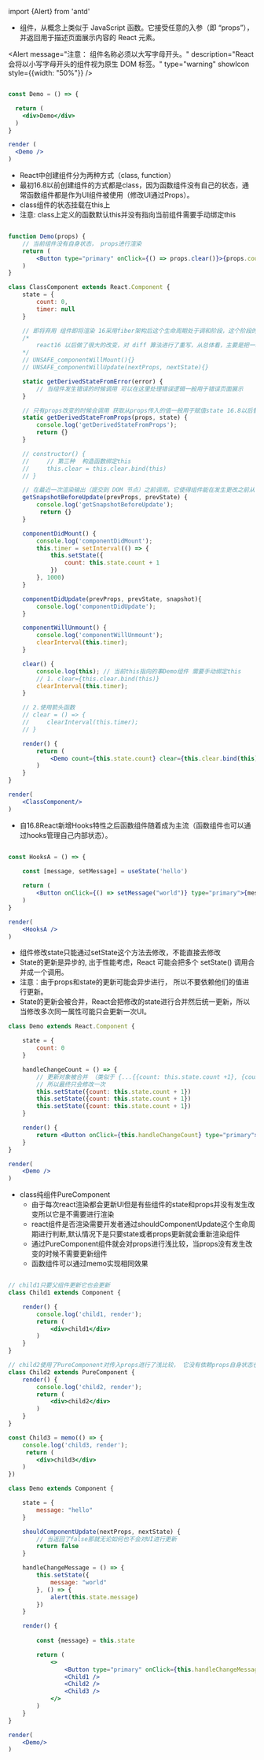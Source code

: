 import {Alert} from 'antd'

* 组件，从概念上类似于 JavaScript 函数。它接受任意的入参（即 “props”），并返回用于描述页面展示内容的 React 元素。

<Alert
    message="注意： 组件名称必须以大写字母开头。"
    description="React 会将以小写字母开头的组件视为原生 DOM 标签。"
    type="warning"
    showIcon
    style={{width: "50%"}}
/>


```jsx live=true noInline=true

const Demo = () => {

  return (
    <div>Demo</div>
  )
}

render (
  <Demo />
)

```

* React中创建组件分为两种方式（class, function）
* 最初16.8以前创建组件的方式都是class，因为函数组件没有自己的状态，通常函数组件都是作为UI组件被使用（修改UI通过Props）。
* class组件的状态挂载在this上
* 注意: class上定义的函数默认this并没有指向当前组件需要手动绑定this

```jsx render=true noInline=true

function Demo(props) {
    // 当前组件没有自身状态， props进行渲染
    return (
        <Button type="primary" onClick={() => props.clear()}>{props.count || 0}</Button>
    )
}

class ClassComponent extends React.Component {
    state = {
        count: 0,
        timer: null
    }

    // 即将弃用 组件即将渲染 16采用fiber架构后这个生命周期处于调和阶段，这个阶段的可以中断，也就是会执行多次这个生命周期
    /*
        react16 以后做了很大的改变，对 diff 算法进行了重写，从总体看，主要是把一次计算，改变为多次计算，在浏览器有高级任务时，暂停计算。
    */
    // UNSAFE_componentWillMount(){}
    // UNSAFE_componentWillUpdate(nextProps, nextState){}

    static getDerivedStateFromError(error) {
        // 当组件发生错误的时候调用 可以在这里处理错误逻辑一般用于错误页面展示
    }

    // 只有props改变的时候会调用 获取从props传入的值一般用于赋值state 16.8以后替换componentWillReceiveProps生命周期
    static getDerivedStateFromProps(props, state) {
        console.log('getDerivedStateFromProps');
        return {}
    }

    // constructor() {
    //     // 第三种  构造函数绑定this
    //     this.clear = this.clear.bind(this)
    // }

    // 在最近一次渲染输出（提交到 DOM 节点）之前调用。它使得组件能在发生更改之前从 DOM 中捕获一些信息（例如，滚动位置）。此生命周期方法的任何返回值将作为参数传递给 componentDidUpdate()。 替换 componentWillUpdate
    getSnapshotBeforeUpdate(prevProps, prevState) {
        console.log('getSnapshotBeforeUpdate');
         return {}
    }

    componentDidMount() {
        console.log('componentDidMount');
        this.timer = setInterval(() => {
            this.setState({
                count: this.state.count + 1
            })
        }, 1000)
    }

    componentDidUpdate(prevProps, prevState, snapshot){
        console.log('componentDidUpdate');
    }

    componentWillUnmount() {
        console.log('componentWillUnmount');
        clearInterval(this.timer);
    }

    clear() {
        console.log(this); // 当前this指向的事Demo组件 需要手动绑定this
        // 1. clear={this.clear.bind(this)}
        clearInterval(this.timer);
    }

    // 2.使用箭头函数
    // clear = () => {
    //     clearInterval(this.timer);
    // }

    render() {
        return (
            <Demo count={this.state.count} clear={this.clear.bind(this)}/>
        )
    }
}

render(
    <ClassComponent/>
)

```

* 自16.8React新增Hooks特性之后函数组件随着成为主流（函数组件也可以通过hooks管理自己内部状态）。
```jsx render=true noInline=true

const HooksA = () => {
    
    const [message, setMessage] = useState('hello')

    return (
        <Button onClick={() => setMessage("world")} type="primary">{message}</Button>
    )
}

render(
    <HooksA />
)

```

* 组件修改state只能通过setState这个方法去修改，不能直接去修改
* State的更新是异步的, 出于性能考虑，React 可能会把多个 setState() 调用合并成一个调用。
* 注意：由于props和state的更新可能会异步进行， 所以不要依赖他们的值进行更新。
* State的更新会被合并，React会把修改的state进行合并然后统一更新，所以当修改多次同一属性可能只会更新一次UI。
```jsx render=true noInline=true
class Demo extends React.Component {

    state = {
        count: 0
    }

    handleChangeCount = () => {
        // 更新对象被合并 （类似于 {...{{count: this.state.count +1}, {count: this.state.count +1}, {count: this.state.count +1}}}） 
        // 所以最终只会修改一次
        this.setState({count: this.state.count + 1})
        this.setState({count: this.state.count + 1})
        this.setState({count: this.state.count + 1})
    }

    render() {
        return <Button onClick={this.handleChangeCount} type="primary">{this.state.count}</Button>
    }
}

render(
    <Demo />
)

```

* class纯组件PureComponent 
    * 由于每次react渲染都会更新UI但是有些组件的state和props并没有发生改变所以它是不需要进行渲染
    * react组件是否渲染需要开发者通过shouldComponentUpdate这个生命周期进行判断,默认情况下是只要state或者props更新就会重新渲染组件
    * 通过PureComponent组件就会对props进行浅比较，当props没有发生改变的时候不需要更新组件
    * 函数组件可以通过memo实现相同效果
```jsx live=true noInline=true

// child1只要父组件更新它也会更新
class Child1 extends Component {

    render() {
        console.log('child1, render');
        return (
            <div>child1</div>
        )
    }
}

// child2使用了PureComponent对传入props进行了浅比较， 它没有依赖props自身状态也没发生变化 所以不会重新进行渲染
class Child2 extends PureComponent {
    render() {
        console.log('child2, render');
        return (
            <div>child2</div>
        )
    }
}

const Child3 = memo(() => {
    console.log('child3, render');
     return (
        <div>child3</div>
    )
})

class Demo extends Component {

    state = {
        message: "hello"
    }

    shouldComponentUpdate(nextProps, nextState) {
        // 当返回了false那就无论如何也不会对UI进行更新
        return false
    }

    handleChangeMessage = () => {
        this.setState({
            message: "world"
        }, () => {
            alert(this.state.message)
        })
    }

    render() {
        
        const {message} = this.state

        return (
            <>
                <Button type="primary" onClick={this.handleChangeMessage}>{message}</Button>
                <Child1 />
                <Child2 />
                <Child3 />
            </>
        )
    }
}

render( 
    <Demo/>
)

```

